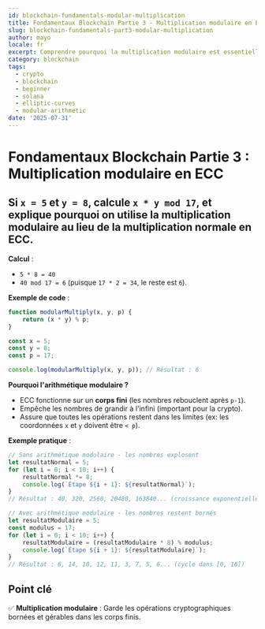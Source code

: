 ```yaml
---
id: blockchain-fundamentals-modular-multiplication
title: Fondamentaux Blockchain Partie 3 - Multiplication modulaire en ECC
slug: blockchain-fundamentals-part3-modular-multiplication
author: mayo
locale: fr
excerpt: Comprendre pourquoi la multiplication modulaire est essentielle en cryptographie à courbes elliptiques
category: blockchain
tags:
  - crypto
  - blockchain
  - beginner
  - solana
  - elliptic-curves
  - modular-arithmetic
date: '2025-07-31'
---
```

# Fondamentaux Blockchain Partie 3 : Multiplication modulaire en ECC

## Si `x = 5` et `y = 8`, calcule `x * y mod 17`, et explique pourquoi on utilise la multiplication modulaire au lieu de la multiplication normale en ECC.

**Calcul** : 
- `5 * 8 = 40` 
- `40 mod 17 = 6` (puisque `17 * 2 = 34`, le reste est `6`).

**Exemple de code** :
```javascript
function modularMultiply(x, y, p) {
    return (x * y) % p;
}

const x = 5;
const y = 8;
const p = 17;

console.log(modularMultiply(x, y, p)); // Résultat : 6
```

**Pourquoi l'arithmétique modulaire ?**
* ECC fonctionne sur un **corps fini** (les nombres rebouclent après `p-1`).
* Empêche les nombres de grandir à l'infini (important pour la crypto).
* Assure que toutes les opérations restent dans les limites (ex: les coordonnées `x` et `y` doivent être `< p`).

**Exemple pratique** :
```javascript
// Sans arithmétique modulaire - les nombres explosent
let resultatNormal = 5;
for (let i = 0; i < 10; i++) {
    resultatNormal *= 8;
    console.log(`Étape ${i + 1}: ${resultatNormal}`);
}
// Résultat : 40, 320, 2560, 20480, 163840... (croissance exponentielle !)

// Avec arithmétique modulaire - les nombres restent bornés
let resultatModulaire = 5;
const modulus = 17;
for (let i = 0; i < 10; i++) {
    resultatModulaire = (resultatModulaire * 8) % modulus;
    console.log(`Étape ${i + 1}: ${resultatModulaire}`);
}
// Résultat : 6, 14, 10, 12, 11, 3, 7, 5, 6... (cycle dans [0, 16])
```

## Point clé
✅ **Multiplication modulaire** : Garde les opérations cryptographiques bornées et gérables dans les corps finis.